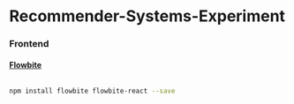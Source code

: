 # Recommender-Systems-Experiment


### Frontend

#### [Flowbite](https://flowbite.com/docs/getting-started/next-js/)

```zsh

npm install flowbite flowbite-react --save


```